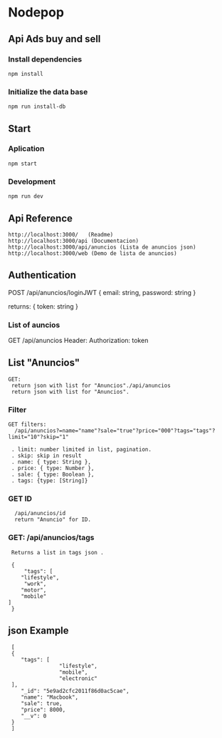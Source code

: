 # Nodepop

## Api Ads buy and sell

### Install dependencies

    npm install

### Initialize the data base

    npm run install-db

## Start

### Aplication

    npm start

### Development

    npm run dev

## Api Reference

    http://localhost:3000/   (Readme)
    http://localhost:3000/api (Documentacion)
    http://localhost:3000/api/anuncios (Lista de anuncios json)
    http://localhost:3000/web (Demo de lista de anuncios)

## Authentication

POST /api/anuncios/loginJWT
{
  email: string,
  password: string
}

returns: { token: string }

### List of auncios

GET /api/anuncios
Header: Authorization: token

## List "Anuncios"

    GET: 
     return json with list for "Anuncios"./api/anuncios
     return json with list for "Anuncios".

### Filter

    GET filters:
      /api/anuncios?=name="name"?sale="true"?price="000"?tags="tags"?limit="10"?skip="1"

     . limit: number limited in list, pagination.
     . skip: skip in result
     . name: { type: String },
     . price: { type: Number },
     . sale: { type: Boolean },
     . tags: {type: [String]}

### GET ID

      /api/anuncios/id
      return "Anuncio" for ID.

### GET: /api/anuncios/tags

     Returns a list in tags json .

     {
         "tags": [
        "lifestyle",
         "work",
        "motor",
        "mobile"
    ]
     } 

## json Example

     [
     {
        "tags": [
                    "lifestyle",
                    "mobile",
                    "electronic"
     ],
        "_id": "5e9ad2cfc2011f86d0ac5cae",
        "name": "Macbook",
        "sale": true,
        "price": 8000,
        "__v": 0
     }
     ]
